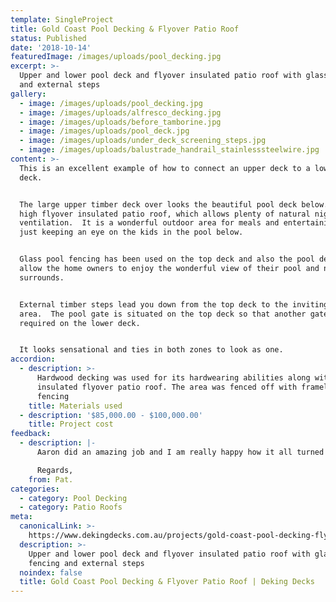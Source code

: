```yaml
---
template: SingleProject
title: Gold Coast Pool Decking & Flyover Patio Roof
status: Published
date: '2018-10-14'
featuredImage: /images/uploads/pool_decking.jpg
excerpt: >-
  Upper and lower pool deck and flyover insulated patio roof with glass fencing
  and external steps
gallery:
  - image: /images/uploads/pool_decking.jpg
  - image: /images/uploads/alfresco_decking.jpg
  - image: /images/uploads/before_tamborine.jpg
  - image: /images/uploads/pool_deck.jpg
  - image: /images/uploads/under_deck_screening_steps.jpg
  - image: /images/uploads/balustrade_handrail_stainlesssteelwire.jpg
content: >-
  This is an excellent example of how to connect an upper deck to a lower pool
  deck.  


  The large upper timber deck over looks the beautiful pool deck below. It has a
  high flyover insulated patio roof, which allows plenty of natural night and
  ventilation.  It is a wonderful outdoor area for meals and entertaining, or
  just keeping an eye on the kids in the pool below. 


  Glass pool fencing has been used on the top deck and also the pool deck to
  allow the home owners to enjoy the wonderful view of their pool and natural
  surrounds. 


  External timber steps lead you down from the top deck to the inviting pool
  area.  The pool gate is situated on the top deck so that another gate is not
  required on the lower deck.


  It looks sensational and ties in both zones to look as one.
accordion:
  - description: >-
      Hardwood decking was used for its hardwearing abilities along with an
      insulated flyover patio roof. The area was fenced off with frameless glass
      fencing
    title: Materials used
  - description: '$85,000.00 - $100,000.00'
    title: Project cost
feedback:
  - description: |-
      Aaron did an amazing job and I am really happy how it all turned out.

      Regards,
    from: Pat.
categories:
  - category: Pool Decking
  - category: Patio Roofs
meta:
  canonicalLink: >-
    https://www.dekingdecks.com.au/projects/gold-coast-pool-decking-flyover-patio-roof/
  description: >-
    Upper and lower pool deck and flyover insulated patio roof with glass
    fencing and external steps
  noindex: false
  title: Gold Coast Pool Decking & Flyover Patio Roof | Deking Decks
---
```


